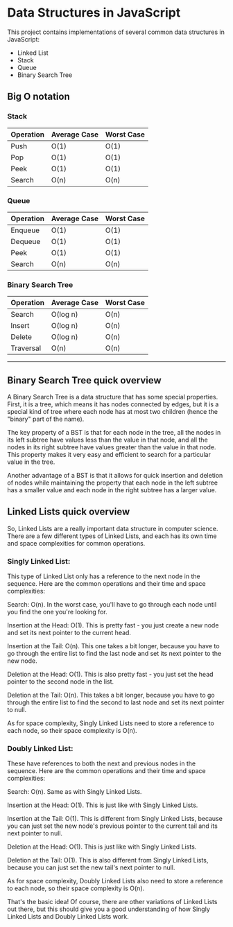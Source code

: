 # Data Structures in JavaScript

This project contains implementations of several common data structures in JavaScript:

- Linked List
- Stack
- Queue
- Binary Search Tree

## Big O notation

### Stack

| Operation | Average Case | Worst Case |
| --- | --- | --- |
| Push | O(1) | O(1) |
| Pop | O(1) | O(1) |
| Peek | O(1) | O(1) |
| Search | O(n) | O(n) |### Queue

### Queue

| Operation | Average Case | Worst Case |
| --- | --- | --- |
| Enqueue | O(1) | O(1) |
| Dequeue | O(1) | O(1) |
| Peek | O(1) | O(1) |
| Search | O(n) | O(n) |### Binary Search Tree

### Binary Search Tree

| Operation | Average Case | Worst Case |
| --- | --- | --- |
| Search | O(log n) | O(n) |
| Insert | O(log n) | O(n) |
| Delete | O(log n) | O(n) |
| Traversal | O(n) | O(n) |

---

## Binary Search Tree quick overview

A Binary Search Tree is a data structure that has some special properties. First, it is a tree, which means it has nodes connected by edges, but it is a special kind of tree where each node has at most two children (hence the "binary" part of the name).

The key property of a BST is that for each node in the tree, all the nodes in its left subtree have values less than the value in that node, and all the nodes in its right subtree have values greater than the value in that node. This property makes it very easy and efficient to search for a particular value in the tree.

Another advantage of a BST is that it allows for quick insertion and deletion of nodes while maintaining the property that each node in the left subtree has a smaller value and each node in the right subtree has a larger value.

## Linked Lists quick overview

So, Linked Lists are a really important data structure in computer science. There are a few different types of Linked Lists, and each has its own time and space complexities for common operations.

### Singly Linked List:

This type of Linked List only has a reference to the next node in the sequence. Here are the common operations and their time and space complexities:

Search: O(n). In the worst case, you'll have to go through each node until you find the one you're looking for.

Insertion at the Head: O(1). This is pretty fast - you just create a new node and set its next pointer to the current head.

Insertion at the Tail: O(n). This one takes a bit longer, because you have to go through the entire list to find the last node and set its next pointer to the new node.

Deletion at the Head: O(1). This is also pretty fast - you just set the head pointer to the second node in the list.

Deletion at the Tail: O(n). This takes a bit longer, because you have to go through the entire list to find the second to last node and set its next pointer to null.

As for space complexity, Singly Linked Lists need to store a reference to each node, so their space complexity is O(n).

### Doubly Linked List:

These have references to both the next and previous nodes in the sequence. Here are the common operations and their time and space complexities:

Search: O(n). Same as with Singly Linked Lists.

Insertion at the Head: O(1). This is just like with Singly Linked Lists.

Insertion at the Tail: O(1). This is different from Singly Linked Lists, because you can just set the new node's previous pointer to the current tail and its next pointer to null.

Deletion at the Head: O(1). This is just like with Singly Linked Lists.

Deletion at the Tail: O(1). This is also different from Singly Linked Lists, because you can just set the new tail's next pointer to null.

As for space complexity, Doubly Linked Lists also need to store a reference to each node, so their space complexity is O(n).

That's the basic idea! Of course, there are other variations of Linked Lists out there, but this should give you a good understanding of how Singly Linked Lists and Doubly Linked Lists work.
